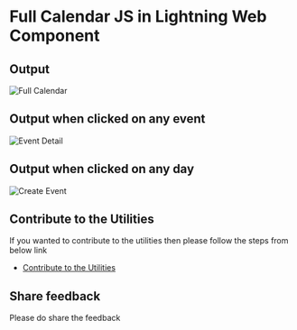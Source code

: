 # Full Calendar JS in Lightning Web Component

## Output

![Full Calendar](https://github.com/amitastreait/Salesforce-Short-Hands/blob/master/images/fullCalendar.PNG)

## Output when clicked on any event

![Event Detail](https://github.com/amitastreait/Salesforce-Short-Hands/blob/master/images/eventDetail.PNG)

## Output when clicked on any day

![Create Event](https://github.com/amitastreait/Salesforce-Short-Hands/blob/master/images/createEvent.PNG)

## Contribute to the Utilities
If you wanted to contribute to the utilities then please follow the steps from below link
- [Contribute to the Utilities](https://github.com/amitastreait/Salesforce-Short-Hands)

## Share feedback
Please do share the feedback